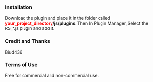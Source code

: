 
### Installation ###
<span> Download the plugin and place it in the folder called **<font color='red'>your_project_directory</font>/js/plugins**.</span>
<span>Then In Plugin Manager, Select the RS_*.js plugin and add it.</span>

### Credit and Thanks ###
Biud436

### Terms of Use ###
Free for commercial and non-commercial use.
